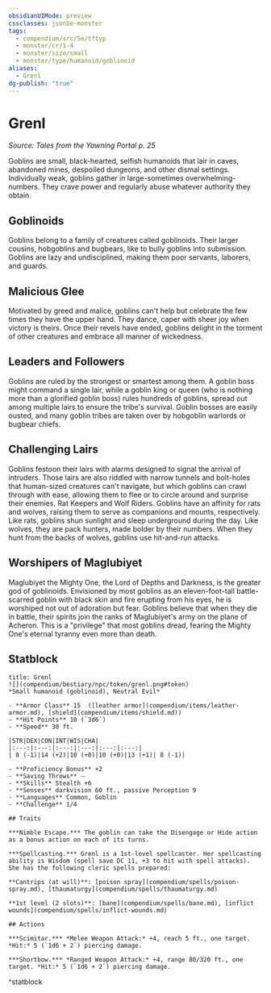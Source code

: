 ```yaml
---
obsidianUIMode: preview
cssclasses: json5e-monster
tags:
  - compendium/src/5e/tftyp
  - monster/cr/1-4
  - monster/size/small
  - monster/type/humanoid/goblinoid
aliases:
  - Grenl
dg-publish: "true"
---
```

# Grenl
*Source: Tales from the Yawning Portal p. 25*  

Goblins are small, black-hearted, selfish humanoids that lair in caves, abandoned mines, despoiled dungeons, and other dismal settings. Individually weak, goblins gather in large-sometimes overwhelming-numbers. They crave power and regularly abuse whatever authority they obtain.

## Goblinoids

Goblins belong to a family of creatures called goblinoids. Their larger cousins, hobgoblins and bugbears, like to bully goblins into submission. Goblins are lazy and undisciplined, making them poor servants, laborers, and guards.

## Malicious Glee

Motivated by greed and malice, goblins can't help but celebrate the few times they have the upper hand. They dance, caper with sheer joy when victory is theirs. Once their revels have ended, goblins delight in the torment of other creatures and embrace all manner of wickedness.

## Leaders and Followers

Goblins are ruled by the strongest or smartest among them. A goblin boss might command a single lair, while a goblin king or queen (who is nothing more than a glorified goblin boss) rules hundreds of goblins, spread out among multiple lairs to ensure the tribe's survival. Goblin bosses are easily ousted, and many goblin tribes are taken over by hobgoblin warlords or bugbear chiefs.

## Challenging Lairs

Goblins festoon their lairs with alarms designed to signal the arrival of intruders. Those lairs are also riddled with narrow tunnels and bolt-holes that human-sized creatures can't navigate, but which goblins can crawl through with ease, allowing them to flee or to circle around and surprise their enemies. Rat Keepers and Wolf Riders. Goblins have an affinity for rats and wolves, raising them to serve as companions and mounts, respectively. Like rats, goblins shun sunlight and sleep underground during the day. Like wolves, they are pack hunters, made bolder by their numbers. When they hunt from the backs of wolves, goblins use hit-and-run attacks.

## Worshipers of Maglubiyet

Maglubiyet the Mighty One, the Lord of Depths and Darkness, is the greater god of goblinoids. Envisioned by most goblins as an eleven-foot-tall battle-scarred goblin with black skin and fire erupting from his eyes, he is worshiped not out of adoration but fear. Goblins believe that when they die in battle, their spirits join the ranks of Maglubiyet's army on the plane of Acheron. This is a "privilege" that most goblins dread, fearing the Mighty One's eternal tyranny even more than death.

## Statblock

```ad-statblock
title: Grenl
![](compendium/bestiary/npc/token/grenl.png#token)
*Small humanoid (goblinoid), Neutral Evil*

- **Armor Class** 15  ([leather armor](compendium/items/leather-armor.md), [shield](compendium/items/shield.md))
- **Hit Points** 10 (`3d6`)
- **Speed** 30 ft.

|STR|DEX|CON|INT|WIS|CHA|
|:---:|:---:|:---:|:---:|:---:|:---:|
| 8 (-1)|14 (+2)|10 (+0)|10 (+0)|13 (+1)| 8 (-1)|

- **Proficiency Bonus** +2
- **Saving Throws** ⏤
- **Skills** Stealth +6
- **Senses** darkvision 60 ft., passive Perception 9
- **Languages** Common, Goblin
- **Challenge** 1/4

## Traits

***Nimble Escape.*** The goblin can take the Disengage or Hide action as a bonus action on each of its turns.

***Spellcasting.*** Grenl is a 1st-level spellcaster. Her spellcasting ability is Wisdom (spell save DC 11, +3 to hit with spell attacks). She has the following cleric spells prepared:

**Cantrips (at will)**: [poison spray](compendium/spells/poison-spray.md), [thaumaturgy](compendium/spells/thaumaturgy.md)

**1st level (2 slots)**: [bane](compendium/spells/bane.md), [inflict wounds](compendium/spells/inflict-wounds.md)

## Actions

***Scimitar.*** *Melee Weapon Attack:* +4, reach 5 ft., one target. *Hit:* 5 (`1d6 + 2`) piercing damage.

***Shortbow.*** *Ranged Weapon Attack:* +4, range 80/320 ft., one target. *Hit:* 5 (`1d6 + 2`) piercing damage.
```
^statblock
